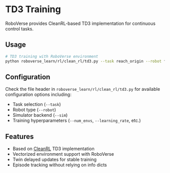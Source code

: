 # TD3 Training

RoboVerse provides CleanRL-based TD3 implementation for continuous control tasks.

## Usage

```bash
# TD3 training with RoboVerse environment
python roboverse_learn/rl/clean_rl/td3.py --task reach_origin --robot franka --sim mjx --num_envs 128
```

## Configuration

Check the file header in `roboverse_learn/rl/clean_rl/td3.py` for available configuration options including:
- Task selection (`--task`)
- Robot type (`--robot`)
- Simulator backend (`--sim`)
- Training hyperparameters (`--num_envs`, `--learning_rate`, etc.)

## Features

- Based on [CleanRL](https://github.com/vwxyzjn/cleanrl) TD3 implementation
- Vectorized environment support with RoboVerse
- Twin delayed updates for stable training
- Episode tracking without relying on info dicts
